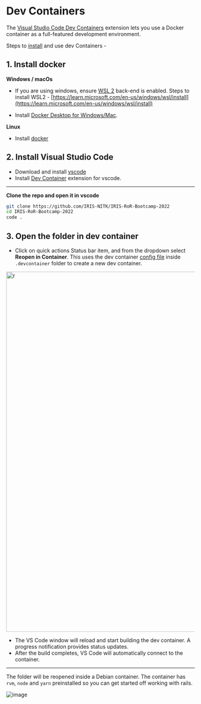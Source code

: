 # Dev Containers
The [Visual Studio Code Dev Containers](https://code.visualstudio.com/docs/devcontainers/containers)
extension lets you use a Docker container as a full-featured development environment.

Steps to [install](https://code.visualstudio.com/docs/devcontainers/containers#_installation)
and use dev Containers - 

## 1. Install docker
**Windows / macOs**
* If you are using windows, ensure [WSL 2](https://aka.ms/vscode-remote/containers/docker-wsl2) 
back-end is enabled. Steps to install WSL2 - 
[https://learn.microsoft.com/en-us/windows/wsl/install](https://learn.microsoft.com/en-us/windows/wsl/install)

* Install [Docker Desktop for Windows/Mac](https://www.docker.com/products/docker-desktop).

**Linux**
* Install [docker](https://docs.docker.com/desktop/install/linux-install/)

## 2. Install Visual Studio Code
* Download and install [vscode](https://code.visualstudio.com/)
* Install [Dev Container](https://marketplace.visualstudio.com/items?itemName=ms-vscode-remote.vscode-remote-extensionpack) extension for vscode.

--------------------------------------------------

**Clone the repo and open it in vscode**
```bash
git clone https://github.com/IRIS-NITK/IRIS-RoR-Bootcamp-2022
cd IRIS-RoR-Bootcamp-2022
code .
```
## 3. Open the folder in dev container
* Click on quick actions Status bar item, and from the dropdown select **Reopen in Container**. This uses the dev container [config file](https://github.com/IRIS-NITK/IRIS-RoR-Bootcamp-2022/blob/install-ror/.devcontainer/devcontainer.json) inside `.devcontainer` folder to create a new dev container.
<img width="960" alt="r" src="https://user-images.githubusercontent.com/66632353/208943230-bc1fc5c4-a8fe-4b05-9ad6-2c65ae32a2b4.png">

* The VS Code window will reload and start building the dev container. A progress notification provides status updates.
* After the build completes, VS Code will automatically connect to the container.

-------------------------------------------------

The folder will be reopened inside a Debian container.
The container has `rvm`, `node` and `yarn` preinstalled so you can get started off working with rails.

![image](https://user-images.githubusercontent.com/66632353/208944762-9279ad6f-7408-480c-9c10-fd0296137f8a.png)

